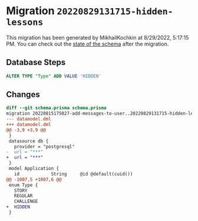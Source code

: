 # Migration `20220829131715-hidden-lessons`

This migration has been generated by MikhailKochkin at 8/29/2022, 5:17:15 PM.
You can check out the [state of the schema](./schema.prisma) after the migration.

## Database Steps

```sql
ALTER TYPE "Type" ADD VALUE 'HIDDEN'
```

## Changes

```diff
diff --git schema.prisma schema.prisma
migration 20220815175027-add-messages-to-user..20220829131715-hidden-lessons
--- datamodel.dml
+++ datamodel.dml
@@ -3,9 +3,9 @@
 }
 datasource db {
   provider = "postgresql"
-  url = "***"
+  url = "***"
 }
 model Application {
   id            String     @id @default(cuid())
@@ -1007,5 +1007,6 @@
 enum Type {
   STORY
   REGULAR
   CHALLENGE
+  HIDDEN
 }
```


